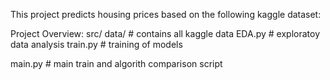 This project predicts housing prices based on the following kaggle dataset:

Project Overview:
src/
data/ # contains all kaggle data
EDA.py # exploratoy data analysis
train.py # training of models

main.py # main train and algorith comparison script
